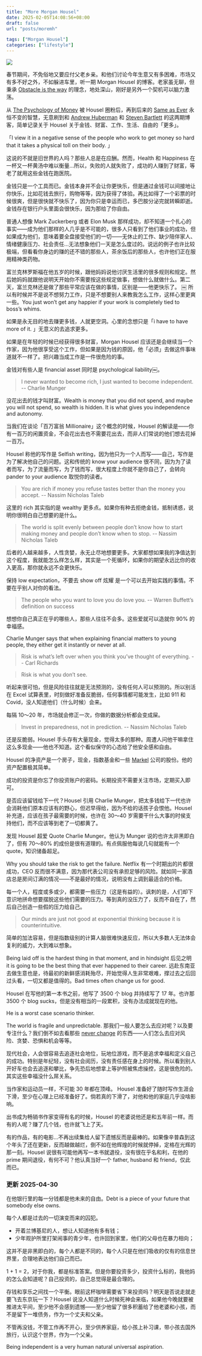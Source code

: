 ```yaml
---
title: "More Morgan Housel"
date: 2025-02-05T14:08:56+08:00
draft: false
url: "posts/moremh"

tags: ["Morgan Housel"]
categories: ["lifestyle"]
---
```




![](/img/kobecityview.jpeg)

春节期间，不免俗地又要应付父老乡亲。和他们讨论今年生意又有多困难，市场又有多不好之外，不如躲进车里，听一期 Morgan Housel 的博客。老家虽无聊，但秉承 [Obstacle is the way](https://eddy.lu/posts/obstacle/) 的理念，地处深山，刚好是另外一个契机可以脑力激荡。

从 [The Psychology of Money](https://eddy.lu/posts/psychologyofmoney/) 被 Housel 圈粉后，再到后来的 [Same as Ever](https://eddy.lu/posts/sameasever/) 永恒不变的智慧，无意刷到和 [Andrew Huberman](https://www.youtube.com/watch?v=z5W74QC3v2I) 和 [Steven Bartlett](https://www.youtube.com/watch?v=vOvLFT4v4LQ) 的这两期博客，简单记录关于 Housel 关于金钱、财富、工作、生活、自由的「更多」。


「I view it in a negative sense of the people who work to get money so hard that it takes a physical toll on their body. 」

这说的不就是旧世界的人吗？那些人总是在应酬。然而，Health 和 Happiness 在一杯又一杯黄汤中难以衡量…所以，失败的人就失败了，成功的人赚到了财富，等老了就用这些金钱在跑医院。


金钱只是一个工具而已。金钱本身并不会让你更快乐，但是通过金钱可以间接地让你快乐，比如花钱去旅行，购物等等，因为获得了体验。再比如得了一个彩票的时候很爽，但是很快就不快乐了，因为你只是幸运而已，多巴胺分泌完就转瞬即逝。金钱存在银行户头里面会很快乐，因为那给了你自由。


普通人想像 Mark Zuckerberg 或者 Elon Musk 那样成功，却不知道一个扎心的事实——成为他们那样的人几乎是不可能的，很多人只看到了他们事业的成功，但如果成为他们，意味着要全盘接受他们的一切——无休止的工作、缺少陪伴家人、情绪健康压力、社会责任…无法想象他们一天是怎么度过的。说远的例子也许比较极端，但看看你身边的赚的还不错的那些人，茶余饭后的那些人，也许他们正在服用精神类药物。



富兰克林罗斯福在他五岁的时候，跟他妈妈说他讨厌生活里的很多规则和规定。然后她妈妈就跟他说明天开始你不需要按这些规定做事，想做什么就做什么。第二天，富兰克林还是做了那些平常应该在做的事情，区别是——他更快乐了。
￼
所以有时候并不是说不想努力工作，只是不想要别人来教我怎么工作，这样心里更爽一些。You just won’t get any happier if your work is completely tied to boss’s whims.


如果是永无目的地去赚更多钱，人就更空洞。心里的念想只是「i have to have more of it. 」无意义的去追求更多。

如果是在年轻的时候已经获得很多财富，Morgan Housel 应该还是会继续当一个作家，因为他很享受这个工作，但如果是因为钱的原因，他「必须」去做这件事味道就不一样了。把兴趣当成工作是一件很危险的事。

金钱对有些人是 financial asset 同时是 psychological liability￼。


>I never wanted to become rich, I just wanted to become independent. -- Charlie Munger

没花出去的钱才叫财富。Wealth is money that you did not spend, and maybe you will not spend, so wealth is hidden. It is what gives you independence and autonomy.

当我们在谈论「百万富翁 Millionaire」这个概念的时候，Housel 的解读是——你有一百万的闲置资金，不会花出去也不需要花出去，而非人们常说的他们想去花掉一百万。

Housel 称他的写作是 Selfish writing，因为他只为一个人而写——自己，写作是为了解决他自己的问题。这和传统的 know your audience 很不同，因为为了读者而写，为了流量而写，为了钱而写，很大程度上你就不是你自己了，会转向 pander to your audience 取悦你的读者。


>You are rich if money you refuse tastes better than the money you accept. -- Nassim Nicholas Taleb

这里的 rich 其实指的是 wealthy 更多点。如果你有种去拒绝金钱，抵制诱惑，说明你很明白自己想要的是什么。

>The world is split evenly between people don’t know how to start making money and people don’t know when to stop. -- Nassim Nicholas Taleb

后者的人越来越多，人性贪婪，永无止尽地想要更多。大家都想如果我的净值达到这个程度，我就能怎么样怎么样，其实是一个死循环，如果你的期望永远比你的收入更高，那你就永远不会更快乐。

保持 low expectation，不要去 show off 炫耀 是一个可以去开始实践的事情。不要在乎别人对你的看法。


>The people who you want to love you do love you. -- Warren Buffett’s definition on success

想想你自己真正在乎的哪些人，那些人往往不会多。这些爱就可以造就你 90% 的幸福感。

Charlie Munger says that when explaining financial matters to young people, they either get it instantly or never at all.


> Risk is what’s left over when you think you’ve thought of everything. -- Carl Richards

> Risk is what you don’t see. 

听起来很可怕，但是风险往往就是无法预测的，没有任何人可以预测的。所以别活在 Excel 试算表里，时刻做好准备反脆弱，任何事情都可能发生，比如 911 和 Covid，没人知道他们（什么时候）会来。

每隔 10～20 年，市场就会修正一次，你做的数据分析都会变成屎。


>Invest in preparedness, not in prediction. -- Nassim Nicholas Taleb

还是反脆弱。Housel 手头存有大量现金，觉得太多的那种。周遭人问他干嘛拿住这么多现金——他也不知道。这个看似保守的心态给了他安全感和自由。

Housel 的净资产是一个房子，现金，指数基金和一些 [Markel](https://www.mklgroup.com/what-we-do) 公司的股份。他的资产配置极其简单。

成功的投资是你忘了你投资账户的密码。长期投资不需要关注市场，定期买入即可。

是否应该留钱给下一代？Housel 引用 Charlie Munger，把太多钱给下一代也许会消耗他们原本应该有的野心，但迟早得给，因为不给的话孩子会恨他。Housel 补充道，应该在孩子最需要的时候，也许在 30～40 岁需要干什么大事的时侯支持他们，而不应该等到老了一切都黄了。

发现 Housel 超爱 Quote Charlie Munger。他认为 Munger 说的也许太非黑即白了，但有 70～80% 的成份是很有道理的。有点佩服他每说几句就能有一个 quote，知识储备超足。

Why you should take the risk to get the failure. Netflix 有一个时期出的片都很成功，CEO 反而很不满意，因为那代表公司没有承担足够的风险。就如同一家酒店总是房间订满的情况——不是最好的情况，说明没有上调到最适合的价格。

每一个人，程度或多或少，都需要一些压力（这是有益的）。讽刺的是，人们却下意识地拼命想要摆脱这些他们需要的压力。等到真的没压力了，反而不自在了，然后自己创造一些假的压力给自己。

> Our minds are just not good at exponential thinking because it is counterintuitive.

简单的加法容易，但是指数级别的计算人脑很难快速反应，所以大多数人无法体会复利的威力，大到难以想象。

Being laid off is the hardest thing in that moment, and in hindsight 后见之明 it is going to be the best thing that ever happened to their career. 远赴东南亚去做生意也是，待最初的新鲜感消耗殆尽，开始觉得人生非常艰难，撑过去之后回过头看，一切又都是值得的。Bad times often change us for good. 


Housel 在写他的第一本书之前，他写了 3500 个 blog 并持续写了 17 年。也许那 3500 个 blog sucks，但是没有相当的一段累积，没有办法成就现在的他。

He is a worst case scenario thinker.

The world is fragile and unpredictable. 那我们一般人要怎么去应对呢？以及要专注什么？我们倒不如去看那些 [never change](https://eddy.lu/posts/sameasever/) 的东西——人们怎么去应对风险、贪婪、恐惧和机会等等。

现代社会，人会很容易去追逐社会地位，玩地位游戏，而不是追求幸福和定义自己的成功。特别是年纪轻，没有社会阅历，没有责任感在身上的时候。所以看到别人开好车也会去追逐和攀比，争先恐后地想拿上等护照被焦虑操控，这是很危险的。其实这些幸福没什么屌关系。

当作家和运动员一样，不可能 30 年都在顶峰。 Housel 准备好了随时写作生涯会下滑，至少在心理上已经准备好了。倘若真的下滑了，对他和他的家庭几乎没啥影响。


出书成为畅销书作家变得有名的时候，Housel 的老婆说他还是和五年前一样。而有的人呢？赚了几个钱，也许就飞上了天。

有的作品，有的电影...不再出续集给人留下遗憾反而是最棒的。如果像辛普森到这个年头了还在更新，反而越做越烂，倒不如在他辉煌的时候就停掉，定格在光辉的那一刻。Housel 说很有可能他再写一本书就退役，没有很在乎名和利，在他的 prime 期间退役，有何不可？他认真当好一个 father, husband 和 friend，仅此而已。

### 更新 2025-04-30


在他银行里的每一分钱都是他未来的自由。Debt is a piece of your future that somebody else owns.


每个人都是过去的一切演变而来的囚犯。
- 开着兰博基尼的人，想让人知道他有多有钱；
- 少年观护所里打架闹事的青少年，也许回到家里，他们的父母也在暴力相向；

这并不是非黑即白的，每个人都是不同的，每个人只是在他们吸收的仅有的信息世界里，合理地表达他们自己而已。

1 + 1 = 2，对于你我，都是标准答案。但是你要投资多少，投资什么标的，我他妈的怎么会知道呢？自己投资的，自己总觉得是最合理的。

存钱和享乐之间找一个平衡。眼前这杯咖啡需要省下来投资吗？明天是否说走就走要飞去东京玩一下？Housel 说没人知道什么时候死神会来临，如果他今晚就要被推进太平间，至少他不会感到遗憾——至少他留了很多积蓄给了他老婆和小孩，而不是留下一堆债务，作为一个丈夫和父亲。

不管再没钱，不管工作再不开心，至少供养家庭，给小孩上补习课，带小孩去国外旅行，认识这个世界，作为一个父亲。

Being independent is a very human natural universal aspiration.